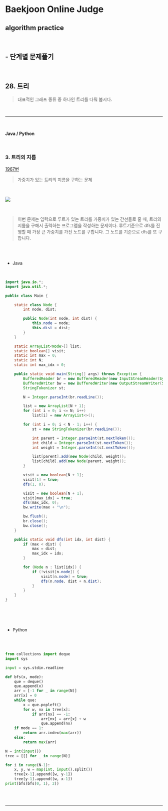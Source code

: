 # Baekjoon Online Judge

## algorithm practice
<br>

## - 단계별 문제풀기
<br>

## 28. 트리

> 대표적인 그래프 종류 중 하나인 트리를 다뤄 봅시다.

<br>

---

<br>

**Java / Python**

<br>

### 3. 트리의 지름
[1967번](https://www.acmicpc.net/problem/1967) 
> 가중치가 있는 트리의 지름을 구하는 문제

<br>

![](https://images.velog.io/images/jini_eun/post/376cd16b-8f5c-4824-9d9f-ea01ce30acf6/image.png)

<br>

> 이번 문제는 입력으로 루트가 있는 트리를 가중치가 있는 간선들로 줄 때, 트리의 지름을 구해서 출력하는 프로그램을 작성하는 문제이다.
루트기준으로 dfs를 진행할 때 가장 큰 가중치를 가진 노드를 구합니다.
그 노드를 기준으로 dfs를 또 구합니다.

<br><br>

- Java

<br>

```java
import java.io.*;
import java.util.*;

public class Main {

	static class Node {
		int node, dist;

		public Node(int node, int dist) {
			this.node = node;
			this.dist = dist;
		}
	}

	static ArrayList<Node>[] list;
	static boolean[] visit;
	static int max = 0;
	static int N;
	static int max_idx = 0;

	public static void main(String[] args) throws Exception {
		BufferedReader br = new BufferedReader(new InputStreamReader(System.in));
		BufferedWriter bw = new BufferedWriter(new OutputStreamWriter(System.out));
		StringTokenizer st;

		N = Integer.parseInt(br.readLine());

		list = new ArrayList[N + 1];
		for (int i = 0; i <= N; i++)
			list[i] = new ArrayList<>();

		for (int i = 0; i < N - 1; i++) {
			st = new StringTokenizer(br.readLine());

			int parent = Integer.parseInt(st.nextToken());
			int child = Integer.parseInt(st.nextToken());
			int weight = Integer.parseInt(st.nextToken());

			list[parent].add(new Node(child, weight));
			list[child].add(new Node(parent, weight));
		}

		visit = new boolean[N + 1];
		visit[1] = true;
		dfs(1, 0);

		visit = new boolean[N + 1];
		visit[max_idx] = true;
		dfs(max_idx, 0);
		bw.write(max + "\n");

		bw.flush();
		br.close();
		bw.close();
	}

	public static void dfs(int idx, int dist) {
		if (max < dist) {
			max = dist;
			max_idx = idx;
		}

		for (Node n : list[idx]) {
			if (!visit[n.node]) {
				visit[n.node] = true;
				dfs(n.node, dist + n.dist);
			}
		}
	}
}
```


<br><br><br>

- Python 

<br><br>

```python
from collections import deque
import sys

input = sys.stdin.readline

def bfs(x, mode):
    que = deque()
    que.append(x)
    arr = [-1 for _ in range(N)]
    arr[x] = 0
    while que:
        x = que.popleft()
        for w, nx in tree[x]:
            if arr[nx] == -1:
                arr[nx] = arr[x] + w
                que.append(nx)
    if mode == 1:
        return arr.index(max(arr))
    else:
        return max(arr)

N = int(input())
tree = [[] for _ in range(N)]

for i in range(N-1):
    x, y, w = map(int, input().split())
    tree[x-1].append([w, y-1])
    tree[y-1].append([w, x-1])
print(bfs(bfs(0, 1), 2))
```

<br><br>

---

<br>
